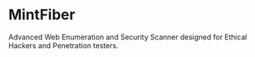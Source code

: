 # MintFiber
Advanced Web Enumeration and Security Scanner designed for Ethical Hackers and Penetration testers.
